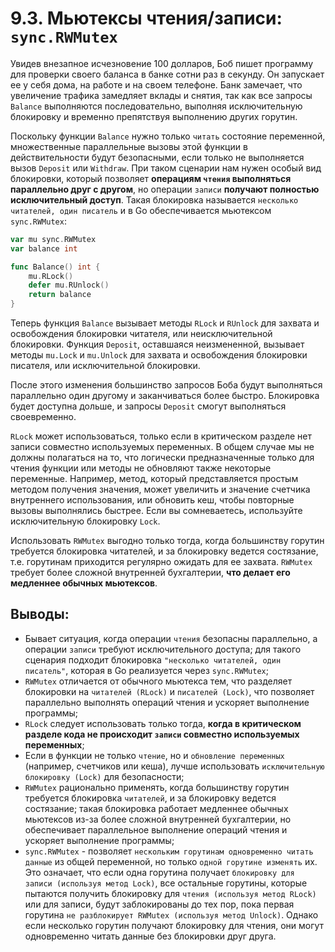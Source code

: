 # 9.3. Мьютексы чтения/записи: `sync.RWMutex`

Увидев внезапное исчезновение 100 долларов, Боб пишет программу для проверки своего баланса в банке сотни раз в секунду.
Он запускает ее у себя дома, на работе и на своем телефоне. Банк замечает, что увеличение трафика замедляет вклады и
снятия, так как все запросы `Balance` выполняются последовательно, выполняя исключительную блокировку и временно
препятствуя выполнению других горутин.

Поскольку функции `Balance` нужно только `читать` состояние переменной, множественные параллельные вызовы этой функции в
действительности будут безопасными, если только не выполняется вызов `Deposit` или `Withdraw`. При таком сценарии нам
нужен особый вид блокировки, который позволяет **операциям `чтения` выполняться параллельно друг с другом**, но
операции `записи` **получают полностью исключительный доступ**. Такая блокировка
называется `несколько читателей, один писатель` и в Go обеспечивается мьютексом `sync.RWMutex`:

``` go
var mu sync.RWMutex
var balance int

func Balance() int {
	mu.RLock()
	defer mu.RUnlock()
	return balance
}
```

Теперь функция `Balance` вызывает методы `RLock` и `RUnlock` для захвата и освобождения блокировки читателя, или
неисключительной блокировки. Функция `Deposit`, оставшаяся неизмененной, вызывает методы `mu.Lock` и `mu.Unlock` для
захвата и освобождения блокировки писателя, или исключительной блокировки.

После этого изменения большинство запросов Боба будут выполняться параллельно один другому и заканчиваться более быстро.
Блокировка будет доступна дольше, и запросы `Deposit` смогут выполняться своевременно.

`RLock` может использоваться, только если в критическом разделе нет записи совместно используемых переменных. В общем
случае мы не должны полагаться на то, что логически предназначенные только для чтения функции или методы не обновляют
также некоторые переменные. Например, метод, который представляется простым методом получения значения, может увеличить
и значение счетчика внутреннего использования, или обновить кеш, чтобы повторные вызовы выполнялись быстрее. Если вы
сомневаетесь, используйте исключительную блокировку `Lock`.

Использовать `RWMutex` выгодно только тогда, когда большинству горутин требуется блокировка читателей, и за
блокировку ведется состязание, т.е. горутинам приходится регулярно ожидать для ее захвата. `RWMutex` требует более
сложной внутренней бухгалтерии, **что делает его медленнее обычных мьютексов**.

## Выводы:

* Бывает ситуация, когда операции `чтения` безопасны параллельно, а операции `записи` требуют исключительного доступа;
  для такого сценария подходит блокировка `"несколько читателей, один писатель"`, которая в Go реализуется
  через `sync.RWMutex`;
* `RWMutex` отличается от обычного мьютекса тем, что разделяет блокировки на `читателей (RLock)` и `писателей (Lock)`,
  что позволяет параллельно выполнять операций чтения и ускоряет выполнение программы;
* `RLock` следует использовать только тогда, **когда в критическом разделе кода не происходит `записи` совместно
  используемых переменных**;
* Если в функции не только `чтение`, но и `обновление переменных` (например, счетчиков или кеша), лучше использовать
  `исключительную блокировку (Lock)` для безопасности;
* `RWMutex` рационально применять, когда большинству горутин требуется блокировка `читателей`, и за блокировку ведется
  состязание; такая блокировка работает медленнее обычных мьютексов из-за более сложной внутренней бухгалтерии, но
  обеспечивает параллельное выполнение операций чтения и ускоряет выполнение программы;
* `sync.RWMutex` - позволяет `нескольким горутинам одновременно читать данные` из общей переменной, но только `одной
  горутине изменять` их. Это означает, что если одна горутина получает `блокировку для записи (используя метод Lock)`,
  все остальные горутины, которые пытаются получить блокировку для `чтения (используя метод RLock)` или для записи,
  будут заблокированы до тех пор, пока первая горутина `не разблокирует RWMutex (используя метод Unlock)`. Однако если
  несколько горутин получают блокировку для чтения, они могут одновременно читать данные без
  блокировки друг друга. 